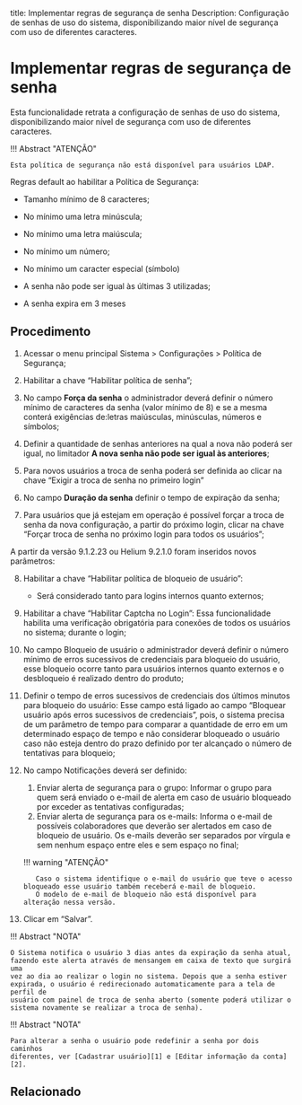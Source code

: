 title: Implementar regras de segurança de senha
Description: Configuração de senhas de uso do sistema, disponibilizando maior nível de segurança com uso de diferentes caracteres.
# Implementar regras de segurança de senha

Esta funcionalidade retrata a configuração de senhas de uso do sistema,
disponibilizando maior nível de segurança com uso de diferentes caracteres.

!!! Abstract "ATENÇÃO"

    Esta política de segurança não está disponível para usuários LDAP.
     

Regras default ao habilitar a Política de Segurança:

-   Tamanho mínimo de 8 caracteres;

-   No mínimo uma letra minúscula;

-   No mínimo uma letra maiúscula;

-   No mínimo um número;

-   No mínimo um caracter especial (símbolo)

-   A senha não pode ser igual às últimas 3 utilizadas;

-   A senha expira em 3 meses

Procedimento
------------

1.  Acessar o menu principal Sistema \> Configurações \> Política de Segurança;

2.  Habilitar a chave “Habilitar política de senha”;

3.  No campo **Força da senha** o administrador deverá definir o número mínimo
    de caracteres da senha (valor mínimo de 8) e se a mesma conterá exigências
    de:letras maiúsculas, minúsculas, números e símbolos;

4.  Definir a quantidade de senhas anteriores na qual a nova não poderá ser
    igual, no limitador **A nova senha não pode ser igual às anteriores**;

5.  Para novos usuários a troca de senha poderá ser definida ao clicar na chave
    “Exigir a troca de senha no primeiro login”

6.  No campo **Duração da senha** definir o tempo de expiração da senha;

7.  Para usuários que já estejam em operação é possível forçar a troca de senha
    da nova configuração, a partir do próximo login, clicar na chave “Forçar
    troca de senha no próximo login para todos os usuários”;

A partir da versão 9.1.2.23 ou Helium  9.2.1.0 foram inseridos novos parâmetros:  

8.  Habilitar a chave “Habilitar política de bloqueio de usuário”:
    
    - Será considerado tanto para logins internos quanto externos;
        
9.  Habilitar a chave “Habilitar Captcha no Login”: Essa funcionalidade habilita uma verificação obrigatória para conexões de todos os usuários no sistema; durante o login;    

10.  No campo Bloqueio de usuário o administrador deverá definir o número mínimo de erros sucessivos de credenciais para bloqueio do usuário, esse bloqueio ocorre tanto para usuários internos quanto externos e o desbloqueio é realizado dentro do produto;  

11.  Definir o tempo de erros sucessivos de credenciais dos últimos minutos para bloqueio do usuário: Esse campo está ligado ao campo “Bloquear usuário após erros sucessivos de credenciais”, pois, o sistema precisa de um parâmetro de tempo para comparar a quantidade de erro em um determinado espaço de tempo e não considerar bloqueado o usuário caso não esteja dentro do prazo definido por ter alcançado o número de tentativas para bloqueio;  

12.  No campo Notificações deverá ser definido:
        1. Enviar alerta de segurança para o grupo: Informar o grupo para quem será enviado o e-mail de alerta em caso de usuário bloqueado por exceder as tentativas configuradas;
        2. Enviar alerta de segurança para os e-mails: Informa o e-mail de possíveis colaboradores que deverão ser alertados em caso de bloqueio de usuário. Os e-mails deverão ser separados por vírgula e sem nenhum espaço entre eles e sem espaço no final;
        
        !!! warning "ATENÇÃO"
        
            Caso o sistema identifique o e-mail do usuário que teve o acesso bloqueado esse usuário também receberá e-mail de bloqueio.
            O modelo de e-mail de bloqueio não está disponível para alteração nessa versão. 

13.  Clicar em “Salvar”.

!!! Abstract "NOTA"

    O Sistema notifica o usuário 3 dias antes da expiração da senha atual,
    fazendo este alerta através de mensangem em caixa de texto que surgirá uma
    vez ao dia ao realizar o login no sistema. Depois que a senha estiver
    expirada, o usuário é redirecionado automaticamente para a tela de perfil de
    usuário com painel de troca de senha aberto (somente poderá utilizar o
    sistema novamente se realizar a troca de senha).

!!! Abstract "NOTA"

    Para alterar a senha o usuário pode redefinir a senha por dois caminhos
    diferentes, ver [Cadastrar usuário][1] e [Editar informação da conta][2].


## Relacionado

<!-- !!! tip "About"

    <b>Product/Version:</b> CITSmart | 9.00 &nbsp;&nbsp;
    <b>Updated:</b>01/31/2019 - Anna Martins

[1]:/pt-br/citsmart-platform-9/initial-settings/access-settings/user/users.html
[2]:/pt-br/citsmart-platform-9/initial-settings/access-settings/user/user-data.html
